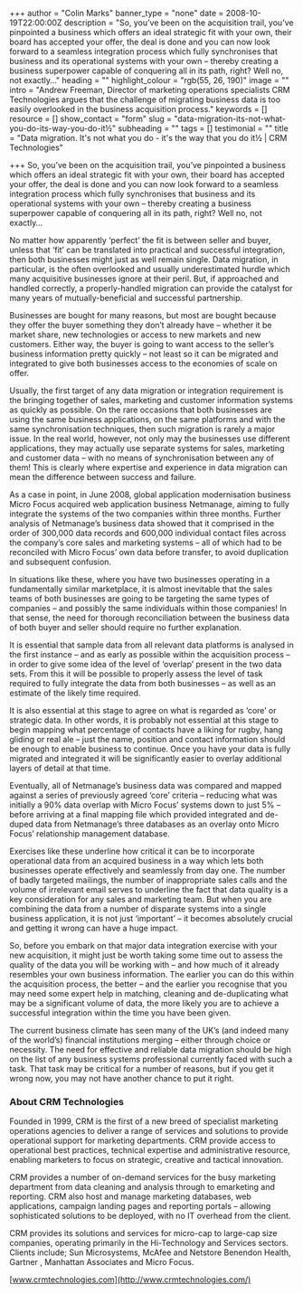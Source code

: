 +++
author = "Colin Marks"
banner_type = "none"
date = 2008-10-19T22:00:00Z
description = "So, you’ve been on the acquisition trail, you’ve pinpointed a business which offers an ideal strategic fit with your own, their board has accepted your offer, the deal is done and you can now look forward to a seamless integration process which fully synchronises that business and its operational systems with your own – thereby creating a business superpower capable of conquering all in its path, right? Well no, not exactly…"
heading = ""
highlight_colour = "rgb(55, 26, 190)"
image = ""
intro = "Andrew Freeman, Director of marketing operations specialists CRM Technologies argues that the challenge of migrating business data is too easily overlooked in the business acquisition process."
keywords = []
resource = []
show_contact = "form"
slug = "data-migration-its-not-what-you-do-its-way-you-do-it½"
subheading = ""
tags = []
testimonial = ""
title = "Data migration. It's not what you do - it's the way that you do it½ | CRM Technologies"

+++
So, you’ve been on the acquisition trail, you’ve pinpointed a business which offers an ideal strategic fit with your own, their board has accepted your offer, the deal is done and you can now look forward to a seamless integration process which fully synchronises that business and its operational systems with your own – thereby creating a business superpower capable of conquering all in its path, right? Well no, not exactly…

No matter how apparently ‘perfect’ the fit is between seller and buyer, unless that ‘fit’ can be translated into practical and successful integration, then both businesses might just as well remain single. Data migration, in particular, is the often overlooked and usually underestimated hurdle which many acquisitive businesses ignore at their peril. But, if approached and handled correctly, a properly-handled migration can provide the catalyst for many years of mutually-beneficial and successful partnership.

Businesses are bought for many reasons, but most are bought because they offer the buyer something they don’t already have – whether it be market share, new technologies or access to new markets and new customers. Either way, the buyer is going to want access to the seller’s business information pretty quickly – not least so it can be migrated and integrated to give both businesses access to the economies of scale on offer.

Usually, the first target of any data migration or integration requirement is the bringing together of sales, marketing and customer information systems as quickly as possible. On the rare occasions that both businesses are using the same business applications, on the same platforms and with the same synchronisation techniques, then such migration is rarely a major issue. In the real world, however, not only may the businesses use different applications, they may actually use separate systems for sales, marketing and customer data – with no means of synchronisation between any of them! This is clearly where expertise and experience in data migration can mean the difference between success and failure.

As a case in point, in June 2008, global application modernisation business Micro Focus acquired web application business Netmanage, aiming to fully integrate the systems of the two companies within three months. Further analysis of Netmanage’s business data showed that it comprised in the order of 300,000 data records and 600,000 individual contact files across the company’s core sales and marketing systems – all of which had to be reconciled with Micro Focus’ own data before transfer, to avoid duplication and subsequent confusion.

In situations like these, where you have two businesses operating in a fundamentally similar marketplace, it is almost inevitable that the sales teams of both businesses are going to be targeting the same types of companies – and possibly the same individuals within those companies! In that sense, the need for thorough reconciliation between the business data of both buyer and seller should require no further explanation.

It is essential that sample data from all relevant data platforms is analysed in the first instance – and as early as possible within the acquisition process – in order to give some idea of the level of ‘overlap’ present in the two data sets. From this it will be possible to properly assess the level of task required to fully integrate the data from both businesses – as well as an estimate of the likely time required.

It is also essential at this stage to agree on what is regarded as ‘core’ or strategic data. In other words, it is probably not essential at this stage to begin mapping what percentage of contacts have a liking for rugby, hang gliding or real ale – just the name, position and contact information should be enough to enable business to continue. Once you have your data is fully migrated and integrated it will be significantly easier to overlay additional layers of detail at that time.

Eventually, all of Netmanage’s business data was compared and mapped against a series of previously agreed ‘core’ criteria – reducing what was initially a 90% data overlap with Micro Focus’ systems down to just 5% – before arriving at a final mapping file which provided integrated and de-duped data from Netmanage’s three databases as an overlay onto Micro Focus’ relationship management database.

Exercises like these underline how critical it can be to incorporate operational data from an acquired business in a way which lets both businesses operate effectively and seamlessly from day one. The number of badly targeted mailings, the number of inappropriate sales calls and the volume of irrelevant email serves to underline the fact that data quality is a key consideration for any sales and marketing team. But when you are combining the data from a number of disparate systems into a single business application, it is not just ‘important’ – it becomes absolutely crucial and getting it wrong can have a huge impact.

So, before you embark on that major data integration exercise with your new acquisition, it might just be worth taking some time out to assess the quality of the data you will be working with – and how much of it already resembles your own business information. The earlier you can do this within the acquisition process, the better – and the earlier you recognise that you may need some expert help in matching, cleaning and de-duplicating what may be a significant volume of data, the more likely you are to achieve a successful integration within the time you have been given.

The current business climate has seen many of the UK’s (and indeed many of the world’s) financial institutions merging – either through choice or necessity. The need for effective and reliable data migration should be high on the list of any business systems professional currently faced with such a task. That task may be critical for a number of reasons, but if you get it wrong now, you may not have another chance to put it right.

### About CRM Technologies

Founded in 1999, CRM is the first of a new breed of specialist marketing operations agencies to deliver a range of services and solutions to provide operational support for marketing departments. CRM provide access to operational best practices, technical expertise and administrative resource, enabling marketers to focus on strategic, creative and tactical innovation.

CRM provides a number of on-demand services for the busy marketing department from data cleaning and analysis through to emarketing and reporting. CRM also host and manage marketing databases, web applications, campaign landing pages and reporting portals – allowing sophisticated solutions to be deployed, with no IT overhead from the client.

CRM provides its solutions and services for micro-cap to large-cap size companies, operating primarily in the Hi-Technology and Services sectors. Clients include; Sun Microsystems, McAfee and Netstore Benendon Health, Gartner , Manhattan Associates and Micro Focus.

[www.crmtechnologies.com](http://www.crmtechnologies.com/)
